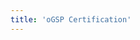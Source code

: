 ```yaml
---
title: 'oGSP Certification'
---
```


<script setup lang="ts">
  import TheOgsp from "@/views/authentication/ogsp/TheOgsp.vue"
</script>

<TheOgsp />
